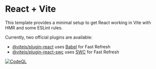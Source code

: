 # React + Vite

This template provides a minimal setup to get React working in Vite with HMR and some ESLint rules.

Currently, two official plugins are available:

- [@vitejs/plugin-react](https://github.com/vitejs/vite-plugin-react/blob/main/packages/plugin-react/README.md) uses [Babel](https://babeljs.io/) for Fast Refresh
- [@vitejs/plugin-react-swc](https://github.com/vitejs/vite-plugin-react-swc) uses [SWC](https://swc.rs/) for Fast Refresh

[![CodeQL](https://github.com/gabriel-rodriguezcastellini/tic-tac-toe/actions/workflows/github-code-scanning/codeql/badge.svg)](https://github.com/gabriel-rodriguezcastellini/tic-tac-toe/actions/workflows/github-code-scanning/codeql)
